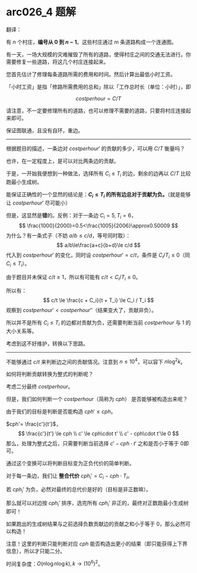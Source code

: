 # arc026_4 题解

翻译：

有 $n$ 个村庄，**编号从 $0$ 到 $n-1$**。这些村庄通过 $m$ 条道路构成一个连通图。

有一天，一场大规模的灾难摧毁了所有的道路，使得村庄之间的交通无法进行。你需要修复一些道路，将这几个村庄连接起来。

您首先估计了修理每条道路所需的费用和时间。然后计算出最低小时工资。

「小时工资」是指「修路所需费用的总和」除以「工作总时长（单位：小时）」，即

$$
costperhour = C/T
$$

请注意，不一定要修理所有的道路，也可以修理不需要的道路，只要将村庄连接起来即可。

保证图联通，且没有自环，重边。

---

根据题目的描述，一条边对 $costperhour'$ 的贡献的多少，可以用 $C/T$ 衡量吗？

也许，在一定程度上，是可以对比两条边的贡献。

于是，一开始我便想到一种做法，选择所有 $C_i \le T_i$ 的边，剩余的边再以 $C/T$ 比较跑最小生成树。

能保证正确性的一个显然的结论是：**$C_i \le T_i$ 的所有边总对于贡献为负。**（就是能够让 $costperhour'$ 尽可能小）

但是，这显然是**错**的。反例：对于一条边 $C_i=5, T_i=6$，
$$
\frac{1000}{2000}=0.5<\frac{1005}{2006}\approx0.50009
$$
为什么？有一条式子（不妨 $a/b\le c/d$，等号同时取）：
$$
a/b\le\frac{a+c}{b+d}\le c/d
$$
代入到 $costperhour'$ 的变化，同时设 $costperhour' = c/t$，条件是 $C_i/T_i \le 0$（同 $C_i \le T_i$）。

由于题目并未保证 $c/t \ge 1$，所以有可能有 $c/t < C_i / T_i \le 0$。

所以有：
$$
c/t \le \frac{c + C_i}{t + T_i} \le C_i / T_i
$$
观察到 $costperhour' < costperhour''$（结果变大了，贡献非负）。

所以并不是所有 $C_i \le T_i$ 的边都对贡献为负，还需要判断当前 $costperhour$ 与 $1$ 的大小关系等。

考虑到这不好维护，转换以下思路。

---

不能够通过 $c/t$ 来判断边之间的贡献情况。注意到 $n\le10^4$，可以容下 $n\log^2k$。

如何将判断贡献转换为整式的判断呢？

考虑二分最终 $costperhour$。

但是，我们如何判断一个 $costperhour$（简称为 $cph$） 是否能够被构造出来呢？

由于我们的目标是判断是否能构造 $cph' \le cph$。

$cph'= \frac{c'}{t'}$，
$$
\frac{c'}{t'} \le cph \\
c' \le cph\cdot t' \\
c' - cph\cdot t'\le 0
$$
那么，处理为整式之后，只需要判断当前选择 $c' - cph \cdot t'$ 之和是否小于等于 $0$即可。

通过这个变换可以将判断目标变为正负代价的简单判断。

对于每一条边，我们让 **整合代价** $cph_i' = C_i - cph \cdot T_i$。

若 $cph_i'$ 为负，必然对最终的总代价是好的（目标是非正数嘛）。

那么就可以对边按 $cph_i'$ 排序，选完所有 $cph_i'$ 非正的，最终对正数跑最小生成树即可！

如果跑出的生成树结果与之前选择负数贡献边的贡献之和小于等于 $0$，那么必然可以构造！

注意！这里的判断只能判断对应 $cph$ 能否构造出更小的结果（即只能获得上下界信息），所以才只能二分。

时间复杂度：$O(n\log n \log k), k\to(10^{6})^2$。




